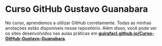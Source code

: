 # Curso GitHub Gustavo Guanabara
No curso, aprendemos a utilizar GitHub corretamente. Todas as minhas anotações estão disponíveis nesse repositório. Além disso, você pode ver os sites desenvolvidos nas aulas práticas em __[guirafacl.github.io/Curso-GitHub-Gustavo-Guanabara](https://guirafacl.github.io/Curso-GitHub-Gustavo-Guanabara)__.
